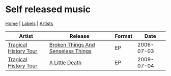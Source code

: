 # Self released music

[Home](../index.md) | [Labels](../labels.md) | [Artists](../artists.md)

|Artist | Release | Format | Date |
|---|---|---|---|
| [Tragical History Tour](../artists/tragical-history-tour.md) | [Broken Things And Senseless Things](../releases/tragical-history-tour-broken-strings-and-senseless-things.md) | EP |  2006-07-03 |
| [Tragical History Tour](../artists/tragical-history-tour.md) | [A Little Death](../releases/tragical-history-tour-a-little-death.md) | EP | 2009-07-04 |